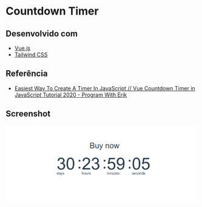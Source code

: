 # Countdown Timer

## Desenvolvido com

* [Vue.js](https://vuejs.org/)
* [Tailwind CSS](https://tailwindcss.com/)

## Referência

* [Easiest Way To Create A Timer In JavaScript // Vue Countdown Timer in JavaScript Tutorial 2020 - Program With Erik](https://www.youtube.com/watch?v=Q_fLx2KcoYA)

## Screenshot

![alt text](screenshot.png)
